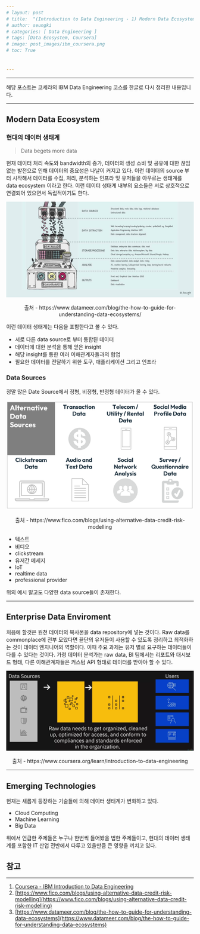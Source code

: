 ```yaml
---
# layout: post
# title:  "(Introduction to Data Engineering - 1) Modern Data Ecosystem"
# author: seungki
# categories: [ Data Engineering ]
# tags: [Data Ecosystem, Coursera]
# image: post_images/ibm_coursera.png
# toc: True


---
```


---

해당 포스트는 코세라의 IBM Data Engineering 코스를 한글로 다시 정리한 내용입니다.

---

## Modern Data Ecosystem

### 현대의 데이터 생태계

> Data begets more data

현재 데이터 처리 속도와 bandwidth의 증가, 데이터의 생성 소비 및 공유에 대한 끊임 없는 발전으로 인해 데이터의 중요성은 나날이 커지고 있다. 이런 데이터의 source 부터 시작해서 데이터를 수집, 처리, 분석하는 인프라 및 유저들을 아우르는 생태계를 data ecosystem 이라고 한다. 이런 데이터 생태계 내부의 요소들은 서로 상호적으로 연결되어 있으면서 독립적이기도 한다.

<img src="../post_images/2023-08-05-data_engineer_ibm_1/data_ecosystem.jpeg" alt="data_ecosystem" style="zoom:90%;" />

<p align="center">출처 - https://www.datameer.com/blog/the-how-to-guide-for-understanding-data-ecosystems/</p>

이런 데이터 생태계는 다음을 포함한다고 볼 수 있다.

* 서로 다른 data source로 부터 통합된 데이터
* 데이터에 대한 분석을 통해 얻은 insight
* 해당 insight를 통한 여러 이해관계자들과의 협업
* 필요한 데이터를 전달하기 위한 도구, 애플리케이션 그리고 인프라

### Data Sources

정말 많은 Date Source에서 정형, 비정형, 반정형 데이터가 올 수 있다.

<img src="../post_images/2023-08-05-data_engineer_ibm_1/data-sources.png" alt="data-sources" style="zoom:100%;" class='center-image'/>

<p align='center'>출처 - https://www.fico.com/blogs/using-alternative-data-credit-risk-modelling</p>

* 텍스트
* 비디오
* clickstream
* 유저간 메세지
* IoT
* realtime data
* professional provider

위의 예시 말고도 다양한 data source들이 존재한다.

---

## Enterprise Data Enviroment

처음에 할것은 원천 데이터의 복사본을 data repository에 넣는 것이다. Raw data를 commonplace에 전부 모았다면 끝단의 유저들이 사용할 수 있도록 정리하고 최적화하는 것이 데이터 엔지니어의 역할이다. 이때 주요 과제는 유저 별로 요구하는 데이터들이 다를 수 있다는 것이다. 가령 데이터 분석가는 raw data, BI 팀에서는 리포트와 대시보드 형태, 다른 이해관계자들은 커스텀 API 형태로 데이터를 받아야 할 수 있다.

<img src="../post_images/2023-08-05-data_engineer_ibm_1/enterprise data env.png" alt="enterprise data env" style="zoom:80%;" />

<p align='center'>출처 - https://www.coursera.org/learn/introduction-to-data-engineering</p>

---

## Emerging Technologies

현재는 새롭게 등장하는 기술들에 의해 데이터 생태계가 변화하고 있다.

* Cloud Computing
* Machine Learning
* Big Data

위에서 언급한 주제들은 누구나 한번씩 들어봤을 법한 주제들이고, 현대의 데이터 생태계를 포함한 IT 산업 전반에서 다루고 있을만큼 큰 영향을 끼치고 있다.



## 참고

---

1. [Coursera - IBM Introduction to Data Engineering](https://www.coursera.org/learn/introduction-to-data-engineering/lecture/Kcbi0/modern-data-ecosystem)
2. [https://www.fico.com/blogs/using-alternative-data-credit-risk-modelling](https://www.fico.com/blogs/using-alternative-data-credit-risk-modelling)
3. [https://www.datameer.com/blog/the-how-to-guide-for-understanding-data-ecosystems](https://www.datameer.com/blog/the-how-to-guide-for-understanding-data-ecosystems)

